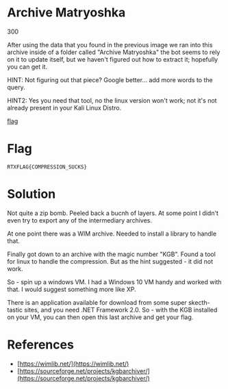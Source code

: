 #  Archive Matryoshka
300

After using the data that you found in the previous image we ran into this archive inside of a folder called "Archive Matryoshka" the bot seems to rely on it to update itself, but we haven't figured out how to extract it; hopefully you can get it.

HINT: Not figuring out that piece? Google better... add more words to the query.

HINT2: Yes you need that tool, no the linux version won't work; not it's not already present in your Kali Linux Distro.

[flag](flag)

# Flag
```
RTXFLAG{COMPRESSION_SUCKS}
```

# Solution
Not quite a zip bomb. Peeled back a bucnh of layers. At some point I didn't even try to export any of the intermediary archives. 

At one point there was a WIM archive. Needed to install a library to handle that.

Finally got down to an archive with the magic number "KGB". Found a tool for linux to handle the compression. But as the hint suggested - it did not work.

So - spin up a windows VM. I had a Windows 10 VM handy and worked with that. I would suggest something more like XP. 

There is an application available for download from some super skecth-tastic sites, and you need .NET Framework 2.0. So - with the KGB installed on your VM, you can then open this last archive and get your flag.

# References

- [https://wimlib.net/](https://wimlib.net/)
- [https://sourceforge.net/projects/kgbarchiver/](https://sourceforge.net/projects/kgbarchiver/)